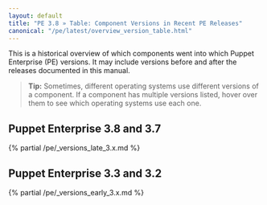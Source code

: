 ```yaml
---
layout: default
title: "PE 3.8 » Table: Component Versions in Recent PE Releases"
canonical: "/pe/latest/overview_version_table.html"
---
```



This is a historical overview of which components went into which Puppet Enterprise (PE) versions. It may include versions before and after the releases documented in this manual.

> **Tip:** Sometimes, different operating systems use different versions of a component. If a component has multiple versions listed, hover over them to see which operating systems use each one.

## Puppet Enterprise 3.8 and 3.7

{% partial /pe/_versions_late_3.x.md %}

## Puppet Enterprise 3.3 and 3.2

{% partial /pe/_versions_early_3.x.md %}

